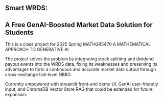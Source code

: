 ## Smart WRDS:
## A Free GenAI-Boosted Market Data Solution for Students

This is a class project for 2025 Spring MATHGR5470 A MATHEMATICAL APPROACH TO GENERATIVE AI

The project solves the problem by integrating stock splitting and dividend payout events into the WRDS data, fixing its weaknesses and preserving its advantages to form a continuous and accurate market data output through cross-exchange tick-level NBBO.

Currently empowered with streamlit front-end demo UI, GenAI user-friendly input, and ChromaDB Vector Store RAG that could be extended for future expansion.
